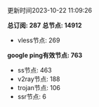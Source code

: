 更新时间2023-10-22 11:09:26

**总订阅: 287**
**总节点: 14912**
- vless节点: 269

**google ping有效节点: 763**
- ss节点: 463
- v2ray节点: 188
- trojan节点: 106
- ssr节点: 6

